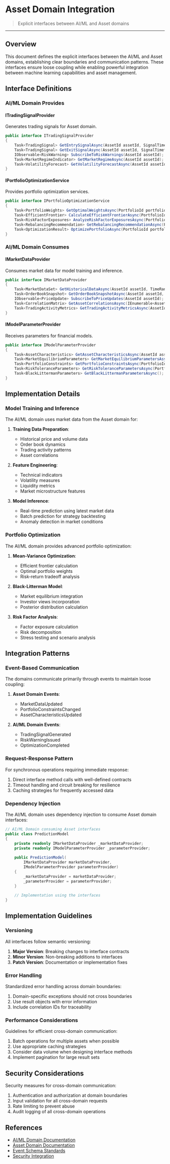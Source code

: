 # Asset Domain Integration

> Explicit interfaces between AI/ML and Asset domains

---

## Overview

This document defines the explicit interfaces between the AI/ML and Asset domains, establishing clear boundaries and communication patterns. These interfaces ensure loose coupling while enabling powerful integration between machine learning capabilities and asset management.

## Interface Definitions

### AI/ML Domain Provides

#### ITradingSignalProvider

Generates trading signals for Asset domain.

```csharp
public interface ITradingSignalProvider
{
    Task<TradingSignal> GetEntrySignalAsync(AssetId assetId, SignalTimeframe timeframe);
    Task<TradingSignal> GetExitSignalAsync(AssetId assetId, SignalTimeframe timeframe);
    IObservable<RiskWarning> SubscribeToRiskWarnings(AssetId assetId);
    Task<MarketRegimeIndicator> GetMarketRegimeAsync(AssetId assetId);
    Task<VolatilityForecast> GetVolatilityForecastAsync(AssetId assetId, TimeRange forecastPeriod);
}
```

#### IPortfolioOptimizationService

Provides portfolio optimization services.

```csharp
public interface IPortfolioOptimizationService
{
    Task<PortfolioWeights> GetOptimalWeightsAsync(PortfolioId portfolioId, OptimizationObjective objective);
    Task<EfficientFrontier> CalculateEfficientFrontierAsync(PortfolioId portfolioId, int points);
    Task<RiskFactorExposures> AnalyzeRiskFactorExposuresAsync(PortfolioId portfolioId);
    Task<RebalancingRecommendation> GetRebalancingRecommendationAsync(PortfolioId portfolioId);
    Task<OptimizationResult> OptimizePortfolioAsync(PortfolioId portfolioId, OptimizationParameters parameters);
}
```

### AI/ML Domain Consumes

#### IMarketDataProvider

Consumes market data for model training and inference.

```csharp
public interface IMarketDataProvider
{
    Task<MarketDataSet> GetHistoricalDataAsync(AssetId assetId, TimeRange range, Resolution resolution);
    Task<OrderBookSnapshot> GetOrderBookSnapshotAsync(AssetId assetId, int depth);
    IObservable<PriceUpdate> SubscribeToPriceUpdates(AssetId assetId);
    Task<CorrelationMatrix> GetAssetCorrelationsAsync(IEnumerable<AssetId> assetIds, TimeRange range);
    Task<TradingActivityMetrics> GetTradingActivityMetricsAsync(AssetId assetId, TimeRange range);
}
```

#### IModelParameterProvider

Receives parameters for financial models.

```csharp
public interface IModelParameterProvider
{
    Task<AssetCharacteristics> GetAssetCharacteristicsAsync(AssetId assetId);
    Task<MarketEquilibriumParameters> GetMarketEquilibriumParametersAsync();
    Task<PortfolioConstraints> GetPortfolioConstraintsAsync(PortfolioId portfolioId);
    Task<RiskToleranceParameters> GetRiskToleranceParametersAsync(PortfolioId portfolioId);
    Task<BlackLittermanParameters> GetBlackLittermanParametersAsync();
}
```

## Implementation Details

### Model Training and Inference

The AI/ML domain uses market data from the Asset domain for:

1. **Training Data Preparation**:
   - Historical price and volume data
   - Order book dynamics
   - Trading activity patterns
   - Asset correlations

2. **Feature Engineering**:
   - Technical indicators
   - Volatility measures
   - Liquidity metrics
   - Market microstructure features

3. **Model Inference**:
   - Real-time prediction using latest market data
   - Batch prediction for strategy backtesting
   - Anomaly detection in market conditions

### Portfolio Optimization

The AI/ML domain provides advanced portfolio optimization:

1. **Mean-Variance Optimization**:
   - Efficient frontier calculation
   - Optimal portfolio weights
   - Risk-return tradeoff analysis

2. **Black-Litterman Model**:
   - Market equilibrium integration
   - Investor views incorporation
   - Posterior distribution calculation

3. **Risk Factor Analysis**:
   - Factor exposure calculation
   - Risk decomposition
   - Stress testing and scenario analysis

## Integration Patterns

### Event-Based Communication

The domains communicate primarily through events to maintain loose coupling:

1. **Asset Domain Events**:
   - MarketDataUpdated
   - PortfolioConstraintsChanged
   - AssetCharacteristicsUpdated

2. **AI/ML Domain Events**:
   - TradingSignalGenerated
   - RiskWarningIssued
   - OptimizationCompleted

### Request-Response Pattern

For synchronous operations requiring immediate response:

1. Direct interface method calls with well-defined contracts
2. Timeout handling and circuit breaking for resilience
3. Caching strategies for frequently accessed data

### Dependency Injection

The AI/ML domain uses dependency injection to consume Asset domain interfaces:

```csharp
// AI/ML Domain consuming Asset interfaces
public class PredictionModel
{
    private readonly IMarketDataProvider _marketDataProvider;
    private readonly IModelParameterProvider _parameterProvider;
    
    public PredictionModel(
        IMarketDataProvider marketDataProvider,
        IModelParameterProvider parameterProvider)
    {
        _marketDataProvider = marketDataProvider;
        _parameterProvider = parameterProvider;
    }
    
    // Implementation using the interfaces
}
```

## Implementation Guidelines

### Versioning

All interfaces follow semantic versioning:

1. **Major Version**: Breaking changes to interface contracts
2. **Minor Version**: Non-breaking additions to interfaces
3. **Patch Version**: Documentation or implementation fixes

### Error Handling

Standardized error handling across domain boundaries:

1. Domain-specific exceptions should not cross boundaries
2. Use result objects with error information
3. Include correlation IDs for traceability

### Performance Considerations

Guidelines for efficient cross-domain communication:

1. Batch operations for multiple assets when possible
2. Use appropriate caching strategies
3. Consider data volume when designing interface methods
4. Implement pagination for large result sets

## Security Considerations

Security measures for cross-domain communication:

1. Authentication and authorization at domain boundaries
2. Input validation for all cross-domain requests
3. Rate limiting to prevent abuse
4. Audit logging of all cross-domain operations

## References

* [AI/ML Domain Documentation](./README.md)
* [Asset Domain Documentation](../Asset/README.md)
* [Event Schema Standards](../../Crosscutting/Events/README.md)
* [Security Integration](../Security/ai-security.md)
